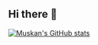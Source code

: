 ## Hi there 👋

[![Muskan's GitHub stats](https://github-readme-stats.vercel.app/api?username=ItsMuskanGoyal&icons=true&theme=transparent&hide_rank=true)](https://github.com/ItsMuskanGoyal/github-readme-stats)


<!--
**ItsMuskanGoyal/ItsMuskanGoyal** is a ✨ _special_ ✨ repository because its `README.md` (this file) appears on your GitHub profile.

Here are some ideas to get you started:

- 🔭 I’m currently working on ...
- 🌱 I’m currently learning ...
- 👯 I’m looking to collaborate on ...
- 🤔 I’m looking for help with ...
- 💬 Ask me about ...
- 📫 How to reach me: ...
- 😄 Pronouns: ...
- ⚡ Fun fact: ...
-->
